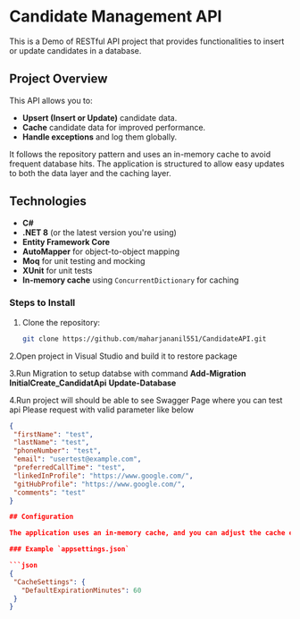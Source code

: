 # Candidate Management API

This is a Demo of RESTful API project that provides functionalities to insert or update candidates in a database.

## Project Overview

This API allows you to:
- **Upsert (Insert or Update)** candidate data.
- **Cache** candidate data for improved performance.
- **Handle exceptions** and log them globally.

It follows the repository pattern and uses an in-memory cache to avoid frequent database hits. The application is structured to allow easy updates to both the data layer and the caching layer.

## Technologies

- **C#**
- **.NET 8** (or the latest version you're using)
- **Entity Framework Core**
- **AutoMapper** for object-to-object mapping
- **Moq** for unit testing and mocking
- **XUnit** for unit tests
- **In-memory cache** using `ConcurrentDictionary` for caching



### Steps to Install

1. Clone the repository:

    ```bash
    git clone https://github.com/maharjananil551/CandidateAPI.git
    ```


2.Open project in Visual Studio and build it to restore package

3.Run Migration to setup databse with command
 **Add-Migration InitialCreate_CandidatApi** 
 **Update-Database**


4.Run project will should be able to see Swagger Page where you can test api
 Please request with valid parameter like below
 ```json
 {
  "firstName": "test",
  "lastName": "test",
  "phoneNumber": "test",
  "email": "usertest@example.com",
  "preferredCallTime": "test",
  "linkedInProfile": "https://www.google.com/",
  "gitHubProfile": "https://www.google.com/",
  "comments": "test"
}

## Configuration

The application uses an in-memory cache, and you can adjust the cache expiration time and other settings via the `appsettings.json` file.

### Example `appsettings.json`

```json
{
  "CacheSettings": {
    "DefaultExpirationMinutes": 60
  }
}


